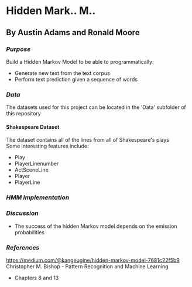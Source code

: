 # Hidden Mark.. M..
## By Austin Adams and Ronald Moore
  
### *Purpose*
Build a Hidden Markov Model to be able to programmatically:
* Generate new text from the text corpus
* Perform text prediction given a sequence of words

### *Data*
The datasets used for this project can be located in the 'Data' subfolder of this repository

#### Shakespeare Dataset
The dataset contains all of the lines from all of Shakespeare's plays \
Some interesting features include:
* Play
* PlayerLinenumber
* ActSceneLine
* Player
* PlayerLine

### *HMM Implementation*


### *Discussion*
* The success of the hidden Markov model depends on the emission probabilities

### *References*
https://medium.com/@kangeugine/hidden-markov-model-7681c22f5b9 \
Christopher M. Bishop - Pattern Recognition and Machine Learning
* Chapters 8 and 13
